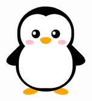 ---
---

<style scoped>
   body {
            margin: 0;
            padding: 0;
        }

        .penguin {
            width: 300px;
            height: 300px;
            margin: 0 auto;
            display: flex;
            justify-content: center;
            position: relative;
            align-items: center;
        }

        /* 头部 */
        .penguin * {
            position: absolute;
        }

        .penguin-header {
            top: 10%;
            left: 25%;
            width: 50%;
            height: 45%;
            background: #000;
            border-radius: 70% 70% 60% 60%;
            z-index: 9;
        }

        .penguin-header .left-cheek {
            width: 60%;
            height: 70%;
            top: 15%;
            left: 5%;
            border-radius: 70% 70% 60% 60%;
            background: #fff;
        }

        .penguin-header .right-cheek {
            width: 60%;
            height: 70%;
            top: 15%;
            left: 35%;
            border-radius: 70% 70% 60% 60%;
            background: #fff;
        }

        .penguin-header .left-eye {
            top: 45%;
            left: 25%;
            background: black;
            width: 15%;
            height: 17%;
            border-radius: 50%;
        }

        .penguin-header .right-eye {
            top: 45%;
            left: 60%;
            background: black;
            width: 15%;
            height: 17%;
            border-radius: 50%;
        }

        .penguin-header .right-eye::after,
        .penguin-header .left-eye::after {
            content: "";
            position: absolute;
            top: 25%;
            left: 15%;
            background: white;
            width: 35%;
            height: 35%;
            border-radius: 50%;
        }

        .penguin-header .top-lip {
            width: 20%;
            height: 10%;
            background: orange;
            border-radius: 50%;
            bottom: 30%;
            left: 50%;
            transform: translateX(-50%);
        }

        .penguin-header .bottom-lip {
            width: 16%;
            height: 10%;
            background: orange;
            border-radius: 50%;
            bottom: 27%;
            left: 50%;
            transform: translateX(-50%);
        }

        .penguin-header .left-blush {
            background: pink;
            bottom: 25%;
            left: 14%;
            width: 15%;
            height: 10%;
            border-radius: 50%;
        }

        .penguin-header .right-blush {
            background: pink;
            bottom: 25%;
            right: 14%;
            width: 15%;
            height: 10%;
            border-radius: 50%;
        }

        .penguin-header .belly {
            top: 60%;
            left: 2.5%;
            background: white;
            width: 95%;
            height: 100%;
            border-radius: 120% 120% 100% 100%;
            z-index: -1;
        }

        /* 身体 */
        .penguin-body {
            width: 53%;
            height: 45%;
            border-radius: 70% 70% 100% 100%;
            background: #000;
            top: 40%;
            left: 23.5%;
            z-index: 1;
        }

        .penguin-body .left-hand {
            top: 0%;
            right: 75%;
            background: black;
            width: 30%;
            height: 60%;
            border-radius: 30% 30% 120% 30%;
            transform: rotate(45deg);
            z-index: -1;
        }

        .penguin-body .right-hand {
            top: 0%;
            left: 75%;
            background: black;
            width: 30%;
            height: 60%;
            border-radius: 30% 30% 30% 120%;
            transform: rotate(-45deg);
            z-index: -1;
        }

        /* 脚 */
        .penguin-footer {
            width: 40%;
            height: 15%;
            bottom: 5%;
        }

        .penguin-footer .left-feet {
            left: 0;
            background: orange;
            width: 33%;
            height: 40%;
            border-radius: 50%;
            transform: rotate(-10deg);
            top: 10%;
        }

        .penguin-footer .right-feet {
            background: orange;
            width: 33%;
            height: 40%;
            border-radius: 50%;
            transform: rotate(10deg);
            right: 0;
            top: 10%;
        }
</style>
<!DOCTYPE html>
<html lang="en">
<head>
    <meta charset="UTF-8">
    <meta name="viewport" content="width=device-width, initial-scale=1.0">
    <meta http-equiv="X-UA-Compatible" content="ie=edge">
    <title>Document</title>
</head>
<body>
    <div class="penguin">
        <div class="penguin-header">
            <div class="left-cheek"></div>
            <div class="right-cheek"></div>
            <div class="left-eye"></div>
            <div class="right-eye"></div>
            <div class="top-lip"></div>
            <div class="bottom-lip"></div>
            <div class="left-blush"></div>
            <div class="right-blush"></div>
            <div class="belly"></div>
        </div>
        <div class="penguin-body">
            <div class="left-hand"></div>
            <div class="right-hand"></div>
        </div>
        <div class="penguin-footer">
            <div class="left-feet"></div>
            <div class="right-feet"></div>
        </div>
    </div>
</body>

</html>
